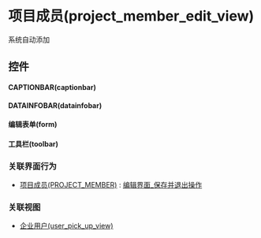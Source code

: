# 项目成员(project_member_edit_view)  <!-- {docsify-ignore-all} -->


系统自动添加



## 控件
#### CAPTIONBAR(captionbar)
#### DATAINFOBAR(datainfobar)
#### 编辑表单(form)
#### 工具栏(toolbar)


### 关联界面行为
  * [项目成员(PROJECT_MEMBER)](module/ProjMgmt/project_member) : [编辑界面_保存并退出操作](module/ProjMgmt/project_member#界面行为)

### 关联视图
  * [企业用户(user_pick_up_view)](app/view/user_pick_up_view)

<script>
 const { createApp } = Vue
  createApp({
    data() {
      return {

      }
    }
  }).use(ElementPlus).mount('#app')
</script>